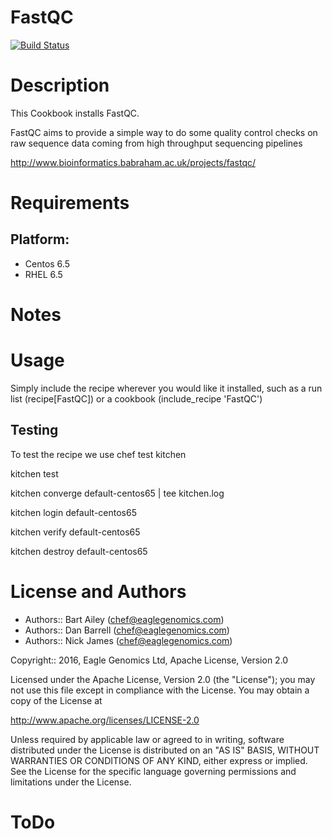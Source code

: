 # FastQC
[![Build Status](https://travis-ci.org/EagleGenomics-cookbooks/FastQC.svg?branch=master)](https://travis-ci.org/EagleGenomics-cookbooks/FastQC)

Description
===========
This Cookbook installs FastQC.

FastQC aims to provide a simple way to do some quality 
control checks on raw sequence data coming from high throughput sequencing pipelines


http://www.bioinformatics.babraham.ac.uk/projects/fastqc/

Requirements
============

## Platform:

* Centos 6.5
* RHEL 6.5


Notes
=====


Usage
=====
Simply include the recipe wherever you would like it installed, such as a run list (recipe[FastQC]) or a cookbook (include_recipe 'FastQC')

## Testing
To test the recipe we use chef test kitchen

kitchen test

kitchen converge default-centos65 | tee kitchen.log

kitchen login default-centos65

kitchen verify default-centos65

kitchen destroy default-centos65
    
License and Authors
===================

* Authors:: Bart Ailey (<chef@eaglegenomics.com>)
* Authors:: Dan Barrell (<chef@eaglegenomics.com>)
* Authors:: Nick James (<chef@eaglegenomics.com>)

Copyright:: 2016, Eagle Genomics Ltd, Apache License, Version 2.0
    
Licensed under the Apache License, Version 2.0 (the "License");
you may not use this file except in compliance with the License.
You may obtain a copy of the License at

http://www.apache.org/licenses/LICENSE-2.0

Unless required by applicable law or agreed to in writing, software
distributed under the License is distributed on an "AS IS" BASIS,
WITHOUT WARRANTIES OR CONDITIONS OF ANY KIND, either express or implied.
See the License for the specific language governing permissions and
limitations under the License.
    
ToDo
====

